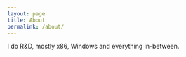 ```yaml
---
layout: page
title: About
permalink: /about/
---
```


I do R&D, mostly x86, Windows and everything in-between.